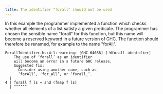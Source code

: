 ```yaml
---
title: The identifier "forall" should not be used
---
```


In this example the programmer implemented a function which checks whether all elements of a list satisfy a given predicate. The programmer has chosen the sensible name "forall" for this function, but this name will become a reserved keyword in a future version of GHC.
The function should therefore be renamed, for example to the name "forAll".

```
ForallIdentifier.hs:4:1: warning: [GHC-64088] [-Wforall-identifier]
    The use of ‘forall’ as an identifier
    will become an error in a future GHC release.
    Suggested fix:
      Consider using another name, such as
      ‘forAll’, ‘for_all’, or ‘forall_’.
  |
4 | forall f ls = and (fmap f ls)
  | ^^^^^^
```
